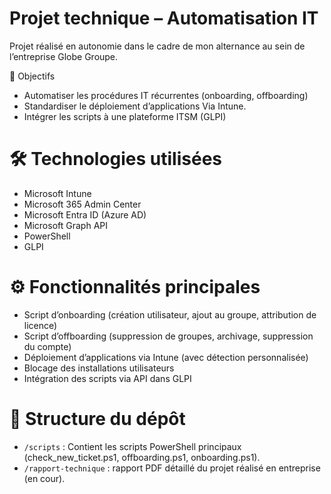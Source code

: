 # Projet technique – Automatisation IT

Projet réalisé en autonomie dans le cadre de mon alternance au sein de l’entreprise Globe Groupe.

🎯 Objectifs

- Automatiser les procédures IT récurrentes (onboarding, offboarding)
- Standardiser le déploiement d’applications Via Intune.
- Intégrer les scripts à une plateforme ITSM (GLPI)

# 🛠️ Technologies utilisées

- Microsoft Intune
- Microsoft 365 Admin Center
- Microsoft Entra ID (Azure AD)
- Microsoft Graph API
- PowerShell
- GLPI

# ⚙️ Fonctionnalités principales

- Script d’onboarding (création utilisateur, ajout au groupe, attribution de licence)
- Script d’offboarding (suppression de groupes, archivage, suppression du compte)
- Déploiement d’applications via Intune (avec détection personnalisée)
- Blocage des installations utilisateurs
- Intégration des scripts via API dans GLPI

# 📁 Structure du dépôt

- `/scripts` : Contient les scripts PowerShell principaux (check_new_ticket.ps1, offboarding.ps1, onboarding.ps1).
- `/rapport-technique` : rapport PDF détaillé du projet réalisé en entreprise (en cour).
